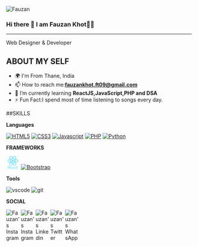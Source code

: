 <p align="left"> <img src="https://komarev.com/ghpvc/?username=CYANIDE-7&label=Views&color=blue&style=plastic" alt="Fauzan" /> </p>

### Hi there 👋 I am Fauzan Khot🐱‍👤

-------------------

Web Designer & Developer

ABOUT MY SELF
-------------
- 🌍 I'm From Thane, India 
- 📫 How to reach me:**[fauzankhot.ft09@gmail.com](mailto:fauzankhot,ft09@gmail.com)**
- 🌱 I’m currently learning **ReactJS,JavaScript,PHP and DSA**
- ⚡ Fun Fact:I spend most of time listening to songs every day.

##SKILLS

**Languages** 
<p align="left">
  <a href="https://developer.mozilla.org/en-US/docs/Glossary/HTML5" target="_blank" rel="noreferrer"><img src="https://raw.githubusercontent.com/danielcranney/readme-generator/main/public/icons/skills/html5-colored.svg" width="36" height="36" alt="HTML5" /></a>  
    <a href="https://www.w3.org/TR/CSS/#css" target="_blank" rel="noreferrer"><img src="https://raw.githubusercontent.com/danielcranney/readme-generator/main/public/icons/skills/css3-colored.svg" width="36" height="36" alt="CSS3" /></a>
<a href="https://developer.mozilla.org/en-US/docs/Web/JavaScript" target="_blank" rel="noreferrer"><img src="https://raw.githubusercontent.com/danielcranney/readme-generator/main/public/icons/skills/javascript-colored.svg" width="36" height="36" alt="Javascript" /></a>  
<a href="https://www.php.net/" target="_blank" rel="noreferrer"><img src="https://raw.githubusercontent.com/danielcranney/readme-generator/main/public/icons/skills/php-colored.svg" width="36" height="36" alt="PHP" /></a>  
<a href="https://www.python.org/" target="_blank" rel="noreferrer"><img src="https://raw.githubusercontent.com/danielcranney/readme-generator/main/public/icons/skills/python-colored.svg" width="36" height="36" alt="Python" /></a>  
</p>

**FRAMEWORKS**

<p>
<a href="https://reactjs.org/" target="_blank" rel="noreferrer"><img src="https://raw.githubusercontent.com/devicons/devicon/master/icons/react/react-original-wordmark.svg" width="36" height="36" alt="React" /></a>  
 <a href="https://getbootstrap.com/" target="_blank" rel="noreferrer"><img src="https://raw.githubusercontent.com/danielcranney/readme-generator/main/public/icons/skills/bootstrap-colored.svg" width="36" height="36" alt="Bootstrap" /></a>
 </p>
 
 **Tools**
 
 <p align="left">
 <img alt="vscode " width="35px" src="https://img.icons8.com/ios/100/000000/visual-studio.png"/>
<img alt="git" src="https://img.icons8.com/color/48/000000/git.png"/>
 </p>
 
**SOCIAL**

 <p align="left">
  <a href="https://www.hackerrank.com/Fauzan_Khot">
    <img  align="left" alt="Fauzan's Instagram" width="40px" src="https://img.icons8.com/external-tal-revivo-shadow-tal-revivo/96/000000/external-hackerrank-is-a-technology-company-that-focuses-on-competitive-programming-logo-shadow-tal-revivo.png"/>
 <a href="https://www.instagram.com/_fauzankhot_/">
  <img align="left" alt="Fauzan's Instagram" width="40px" src="https://img.icons8.com/fluency/96/000000/instagram-new.png"/>
</a>
<a href="https://www.linkedin.com/in/fauzan-khot-55509a22b/">
  <img align="left" alt="Fauzan's Linkedin" width="40px" src="https://img.icons8.com/nolan/64/linkedin-circled.png"/>
</a>
<a href="https://twitter.com/KhotFauzan">
  <img align="left" alt="Fauzan's Twitter" width="40px"  src="https://img.icons8.com/color/96/000000/twitter--v1.png"/>
</a>
<a href="https://api.whatsapp.com/send/?phone=918433611219&text&app_absent=0" target="_blank" rel="noreferrer">
  <img  align="left" alt="Fauzan's WhatsApp" width="40px" src="https://img.icons8.com/color/96/000000/whatsapp--v1.png"/>
 
 
 
 
 
 
 

